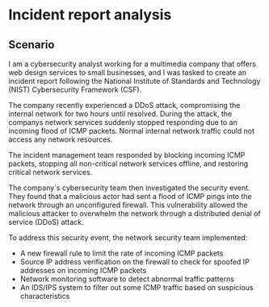 # Incident report analysis

## Scenario

I am a cybersecurity analyst working for a multimedia company that offers web design services to small businesses, and I was tasked to create an incident report following the National Institute of Standards and Technology (NIST) Cybersecurity Framework (CSF). 

The company recently experienced a DDoS attack, compromising the internal network for two hours until resolved.
During the attack, the companys network services suddenly stopped responding due to an incoming flood of ICMP packets.
Normal internal network traffic could not access any network resources. 

The incident management team responded by blocking incoming ICMP packets, stopping all non-critical network services offline, and restoring critical network services.

The company`s cybersecurity team then investigated the security event. They found that a malicious actor had sent a flood of ICMP pings into the network through an unconfigured firewall. This vulnerability allowed the malicious attacker to overwhelm the network through a distributed denial of service (DDoS) attack.

To address this security event, the network security team implemented:
- A new firewall rule to limit the rate of incoming ICMP packets
- Source IP address verification on the firewall to check for spoofed IP addresses on incoming ICMP packets
- Network monitoring software to detect abnormal traffic patterns
- An IDS/IPS system to filter out some ICMP traffic based on suspicious characteristics

